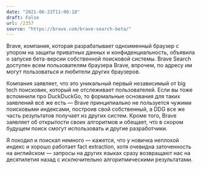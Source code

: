 ```yaml
---
date: "2021-06-23T11:00:18"
draft: False
url: /2357
source: "https://brave.com/brave-search-beta/"
---
```


Brave, компания, которая разрабатывает одноименный браузер с упором на защиты приватных данных и конфиденциальность, объявила о запуске бета-версии собственной поисковой системы. Brave Search доступен всем пользователям браузера Brave, впрочем, по адресу  им могут пользоваться и любители других браузеров. 

Компания заявляет, что это уникальный первый независимый от big tech поисковик, который не отслеживает пользователей. Если вы тоже вспомнили про DuckDuckGo, то формальные основания для таких заявлений всё же есть — Brave принципиально не пользуется чужими поисковыми индексами, построив свой собственный, а DDG все же часть результатов получает из других систем. Кроме того, Brave заявляет об открытости своих алгоритмов и обещает, что в скором будущем поиск смогут использовать и другие разработчики.

Я походил и поискал немного — кажется, что у новичка неплохой индекс и хорошо работает fact extraction, хотя очевидна заточенность на английском — запросы на других языках сразу возвращают нас на десятилетия назад с исключительно алгоритмическими результатами.
